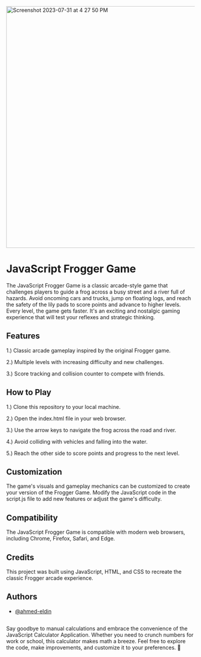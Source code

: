
<img width="647" alt="Screenshot 2023-07-31 at 4 27 50 PM" src="https://github.com/ahmed-eldin/frogger-game/assets/111728755/c1596628-a821-478c-ae7b-10563811d281">


# JavaScript Frogger Game

The JavaScript Frogger Game is a classic arcade-style game that challenges players to guide a frog across a busy street and a river full of hazards. Avoid oncoming cars and trucks, jump on floating logs, and reach the safety of the lily pads to score points and advance to higher levels. Every level, the game gets faster. It's an exciting and nostalgic gaming experience that will test your reflexes and strategic thinking.

## Features

1.) Classic arcade gameplay inspired by the original Frogger game.

2.) Multiple levels with increasing difficulty and new challenges.

3.) Score tracking and collision counter to compete with friends.
## How to Play

1.) Clone this repository to your local machine.

2.) Open the index.html file in your web browser.

3.) Use the arrow keys to navigate the frog across the road and river.

4.) Avoid colliding with vehicles and falling into the water.

5.) Reach the other side to score points and progress to the next level.
## Customization

The game's visuals and gameplay mechanics can be customized to create your version of the Frogger Game. Modify the JavaScript code in the script.js file to add new features or adjust the game's difficulty.

## Compatibility

The JavaScript Frogger Game is compatible with modern web browsers, including Chrome, Firefox, Safari, and Edge.


## Credits

This project was built using JavaScript, HTML, and CSS to recreate the classic Frogger arcade experience.
## Authors

- [@ahmed-eldin](https://www.github.com/ahmed-eldin)

##  

Say goodbye to manual calculations and embrace the convenience of the JavaScript Calculator Application. Whether you need to crunch numbers for work or school, this calculator makes math a breeze. Feel free to explore the code, make improvements, and customize it to your preferences. 🔢
